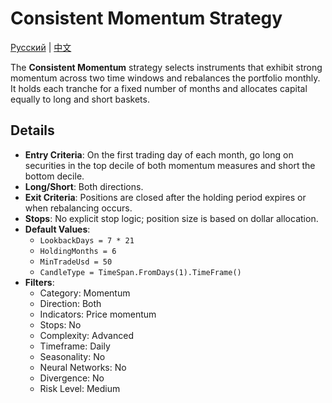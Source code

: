 # Consistent Momentum Strategy
[Русский](README_ru.md) | [中文](README_zh.md)

The **Consistent Momentum** strategy selects instruments that exhibit strong momentum across two time windows and rebalances the portfolio monthly. It holds each tranche for a fixed number of months and allocates capital equally to long and short baskets.

## Details
- **Entry Criteria**: On the first trading day of each month, go long on securities in the top decile of both momentum measures and short the bottom decile.
- **Long/Short**: Both directions.
- **Exit Criteria**: Positions are closed after the holding period expires or when rebalancing occurs.
- **Stops**: No explicit stop logic; position size is based on dollar allocation.
- **Default Values**:
  - `LookbackDays = 7 * 21`
  - `HoldingMonths = 6`
  - `MinTradeUsd = 50`
  - `CandleType = TimeSpan.FromDays(1).TimeFrame()`
- **Filters**:
  - Category: Momentum
  - Direction: Both
  - Indicators: Price momentum
  - Stops: No
  - Complexity: Advanced
  - Timeframe: Daily
  - Seasonality: No
  - Neural Networks: No
  - Divergence: No
  - Risk Level: Medium
